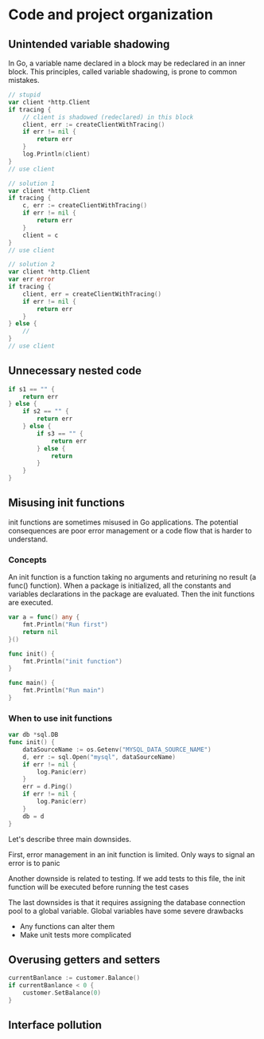 # Code and project organization

## Unintended variable shadowing

In Go, a variable name declared in a block may be redeclared in an inner block. This principles, called variable shadowing, is prone to common mistakes.

```go
// stupid
var client *http.Client
if tracing {
    // client is shadowed (redeclared) in this block 
    client, err := createClientWithTracing()
    if err != nil {
        return err
    }
    log.Println(client)
}
// use client
```

```go
// solution 1
var client *http.Client 
if tracing {
    c, err := createClientWithTracing()
    if err != nil {
        return err
    }
    client = c
}
// use client
```

```go
// solution 2
var client *http.Client
var err error
if tracing {
    client, err = createClientWithTracing()
    if err != nil {
        return err
    }
} else {
    // 
}
// use client
```

## Unnecessary nested code

```go
if s1 == "" {
    return err
} else {
    if s2 == "" {
        return err
    } else {
        if s3 == "" {
            return err
        } else {
            return 
        }
    }
}
```

## Misusing init functions

init functions are sometimes misused in Go applications. The potential consequences are poor error management or a code flow that is harder to understand. 

### Concepts

An init function is a function taking no arguments and returining no result (a func() function). When a package is initialized, all the constants and variables declarations in the package are evaluated. Then the init functions are executed.

```go
var a = func() any {
	fmt.Println("Run first")
	return nil
}()

func init() {
	fmt.Println("init function")
}

func main() {
	fmt.Println("Run main")
}
```

### When to use init functions

```go
var db *sql.DB
func init() {
    dataSourceName := os.Getenv("MYSQL_DATA_SOURCE_NAME")
    d, err := sql.Open("mysql", dataSourceName)
    if err != nil {
        log.Panic(err)
    }
    err = d.Ping()
    if err != nil {
        log.Panic(err)
    }
    db = d
}
```

Let's describe three main downsides.

First, error management in an init function is limited. Only ways to signal an error is to panic

Another downside is related to testing. If we add tests to this file, the init function will be executed before running the test cases

The last downsides is that it requires assigning the database connection pool to a global variable. Global variables have some severe drawbacks

- Any functions can alter them
- Make unit tests more complicated

## Overusing getters and setters

```go
currentBanlance := customer.Balance()
if currentBanlance < 0 {
    customer.SetBalance(0)
}
```

## Interface pollution